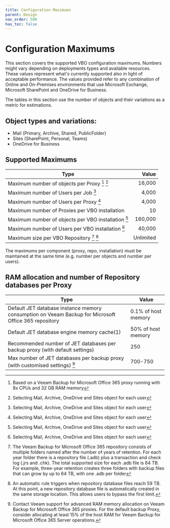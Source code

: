 ```yaml
---
title: Configuration Maximums
parent: Design
nav_order: 500
has_toc: false
---
```

# Configuration Maximums
This section covers the supported VBO configuration maximums. Numbers might vary depending on deployments types and available resources. These values represent what's currently supported also in light of acceptable performance. The values provided refer to any combination of Online and On-Premises environments that use Microsoft Exchange, Microsoft SharePoint and OneDrive for Business.

The tables in this section use the number of objects and their variations as a metric for estimations.

## Object types and variations:

- Mail (Primary, Archive, Shared, PublicFolder)
- Sites (SharePoint, Personal, Teams)
- OneDrive for Business

## Supported Maximums

| Type                                                |     Value |
|-----------------------------------------------------|----------:|
| Maximum number of objects per Proxy [^1] [^2]       |    16,000 |
| Maximum number of Users per Job [^2]                |     4,000 |
| Maximum number of Users per Proxy [^2]              |     4,000 |
| Maximum number of Proxies per VBO installation      |        10 |
| Maximum number of objects per VBO installation [^2] |   160,000 |
| Maximum number of Users per VBO installation [^2]   |    40,000 |
| Maximum size per VBO Repository [^3] [^4]           | Unlimited |

The maximums per component (proxy, repo, installation) must be maintained at the same time (e.g. number per objects and number per users).

[^1]: Based on a Veeam Backup for Microsoft Office 365 proxy running with 8x CPUs and 32 GB RAM memory

[^2]: Selecting Mail, Archive, OneDrive and Sites object for each user

[^3]: The Veeam Backup for Microsoft Office 365 repository consists of multiple folders named after the number of years of retention. For each year folder there is a repository file (.adb) plus a transaction and check log (.jrs and .chk). The total supported size for each .adb file is 64 TB. For example, three-year retention creates three folders with backup files that can grow by up to 64 TB, with one .adb per folder

[^4]: An automatic rule triggers when repository database files reach 59 TB. At this point, a new repository database file is automatically created in the same storage location. This allows users to bypass the first limit.

## RAM allocation and number of Repository databases per Proxy

| Type                                                                                                 | Value               |
|------------------------------------------------------------------------------------------------------|---------------------|
| Default JET database instance memory consumption on Veeam Backup for Microsoft Office 365 repository | 0.1% of host memory |
| Default JET database engine memory cache(1)                                                          | 50% of host memory  |
| Recommended number of JET databases per backup proxy (with default settings)                         | 250                 |
| Max number of JET databases per backup proxy (with customised settings) [^5]                         | 700-750             |

[^5]: Contact Veeam support for advanced RAM memory allocation on Veeam Backup for Microsoft Office 365 proxies. For the default backup Proxy, consider allocating at least 15% of the host RAM for Veeam Backup for Microsoft Office 365 Server operations.
